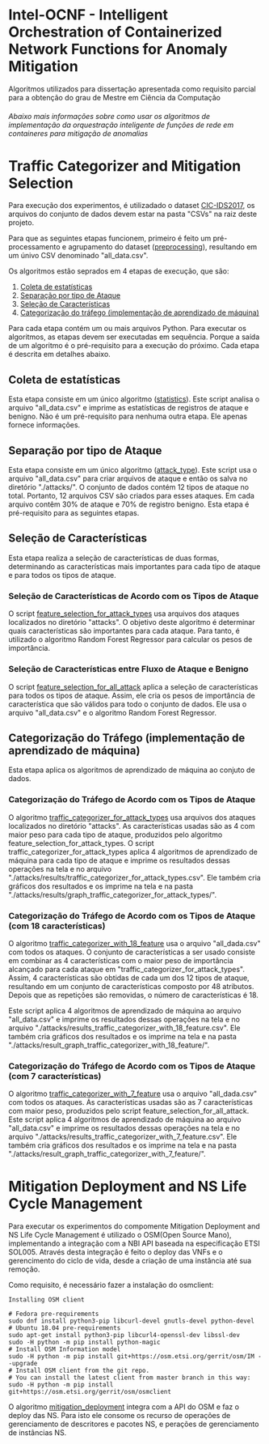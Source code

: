 # Intel-OCNF - Intelligent Orchestration of Containerized Network Functions for Anomaly Mitigation
Algoritmos utilizados para dissertação apresentada  como  requisito  parcial para a obtenção do grau de Mestre em Ciência da Computação
###### Abaixo mais informações sobre como usar os algoritmos de implementação da orquestração inteligente de funções de rede em containeres para mitigação de anomalias

# Traffic Categorizer and Mitigation Selection
Para execução dos experimentos, é utilizadado o dataset [CIC-IDS2017](https://www.unb.ca/cic/datasets/ids-2017.html), os arquivos do conjunto de dados devem estar na pasta "CSVs" na raiz deste projeto.

Para que as seguintes etapas funcionem, primeiro é feito um pré-processamento e agrupamento do dataset ([preprocessing](./preprocessing.ipynb)), resultando em um únivo CSV denominado "all_data.csv".

Os algoritmos estão seprados em 4 etapas de execução, que são:
1. [Coleta de estatísticas](#coleta-de-estatísticas)
2. [Separação por tipo de Ataque](#Separação-por-tipo-de-Ataque)
3. [Seleção de Características](#Seleção-de-Características)
4. [Categorização do tráfego (implementação de aprendizado de máquina)](#Categorização-do-tráfego-(implementação-de-aprendizado-de-máquina))


Para cada etapa contém um ou mais arquivos Python. Para executar os algoritmos, as etapas devem ser executadas em sequência. Porque a saída de um algoritmo é o pré-requisito para a execução do próximo. Cada etapa é descrita em detalhes abaixo.

## Coleta de estatísticas
Esta etapa consiste em um único algoritmo ([statistics](./statistics.ipynb)). Este script analisa o arquivo "all_data.csv" e imprime as estatísticas de registros de ataque e benigno. Não é um pré-requisito para nenhuma outra etapa. Ele apenas fornece informações.

## Separação por tipo de Ataque
Esta etapa consiste em um único algoritmo ([attack_type](./attack_type.ipynb)). Este script usa o arquivo "all_data.csv" para criar arquivos de ataque e então os salva no diretório "./attacks/". O conjunto de dados contém 12 tipos de ataque no total. Portanto, 12 arquivos CSV são criados para esses ataques. Em cada arquivo contêm 30% de ataque e 70% de registro benigno. Esta etapa é pré-requisito para as seguintes etapas.

## Seleção de Características
Esta etapa realiza a seleção de características de duas formas, determinando as características mais importantes para cada tipo de ataque e para todos os tipos de ataque.

### Seleção de Características de Acordo com os Tipos de Ataque

O script [feature_selection_for_attack_types](./feature_selection_for_attack_types.ipynb) usa arquivos dos ataques localizados no diretório "attacks". O objetivo deste algoritmo é determinar quais características são importantes para cada ataque. Para tanto, é utilizado o algoritmo Random Forest Regressor para calcular os pesos de importância.

### Seleção de Características entre Fluxo de Ataque e Benigno
O script [feature_selection_for_all_attack](./feature_selection_for_all_attack.ipynb) 
 aplica a seleção de características para todos os tipos de ataque. Assim, ele cria os pesos de importância de característica que são válidos para todo o conjunto de dados. Ele usa o arquivo "all_data.csv" e o algoritmo Random Forest Regressor. 

## Categorização do Tráfego (implementação de aprendizado de máquina)
Esta etapa aplica os algoritmos de aprendizado de máquina ao conjuto de dados.

### Categorização do Tráfego de Acordo com os Tipos de Ataque
O algoritmo [traffic_categorizer_for_attack_types](./traffic_categorizer_for_attack_types.ipynb) usa arquivos dos ataques localizados no diretório "attacks".
As características usadas ​​são as 4 com maior peso para cada tipo de ataque, produzidos pelo algoritmo feature_selection_for_attack_types. O script traffic_categorizer_for_attack_types aplica 4 algoritmos de aprendizado de máquina para cada tipo de ataque e imprime os resultados dessas operações na tela e no arquivo "./attacks/results/traffic_categorizer_for_attack_types.csv". Ele também cria gráficos dos resultados e os imprime na tela e na pasta "./attacks/results/graph_traffic_categorizer_for_attack_types/".

### Categorização do Tráfego de Acordo com os Tipos de Ataque (com 18 características)
O algoritmo [traffic_categorizer_with_18_feature](./traffic_categorizer_with_18_feature.ipynb) usa o arquivo  "all_dada.csv" com todos os ataques.  O conjunto de características a ser usado consiste em combinar as 4 características com o maior peso de importância alcançado para cada ataque em "traffic_categorizer_for_attack_types". Assim, 4 características são obtidas de cada um dos 12 tipos de ataque, resultando em um conjunto de características composto por 48 atributos. Depois que as repetições são removidas, o número de características é 18.

Este script aplica 4 algoritmos de aprendizado de máquina ao arquivo "all_data.csv" e imprime os resultados dessas operações na tela e no arquivo "./attacks/results_traffic_categorizer_with_18_feature.csv". Ele também cria gráficos dos resultados e os imprime na tela e na pasta "./attacks/result_graph_traffic_categorizer_with_18_feature/".

### Categorização do Tráfego de Acordo com os Tipos de Ataque (com 7 características)
O algoritmo [traffic_categorizer_with_7_feature](./traffic_categorizer_with_7_feature.ipynb) usa o arquivo  "all_dada.csv" com todos os ataques.  As características usadas ​​são as 7 características com maior peso, produzidos pelo script feature_selection_for_all_attack.
Este script aplica 4 algoritmos de aprendizado de máquina ao arquivo "all_data.csv" e imprime os resultados dessas operações na tela e no arquivo "./attacks/results_traffic_categorizer_with_7_feature.csv". Ele também cria gráficos dos resultados e os imprime na tela e na pasta "./attacks/result_graph_traffic_categorizer_with_7_feature/".

#  Mitigation Deployment and NS Life Cycle Management
Para executar os experimentos do compomente Mitigation Deployment and NS Life Cycle Management é utilizado o OSM(Open Source Mano), implementando a integração com a NBI API baseada na especificação ETSI SOL005. Através desta integração é feito o deploy das VNFs e o gerencimento do ciclo de vida, desde a criação de uma instância até sua remoção.

Como requisito, é necessário fazer a instalação do osmclient:
```
Installing OSM client

# Fedora pre-requirements
sudo dnf install python3-pip libcurl-devel gnutls-devel python-devel
# Ubuntu 18.04 pre-requirements
sudo apt-get install python3-pip libcurl4-openssl-dev libssl-dev
sudo -H python -m pip install python-magic
# Install OSM Information model
sudo -H python -m pip install git+https://osm.etsi.org/gerrit/osm/IM --upgrade
# Install OSM client from the git repo.
# You can install the latest client from master branch in this way:
sudo -H python -m pip install git+https://osm.etsi.org/gerrit/osm/osmclient
```

O algoritmo [mitigation_deployment](./osmclient/mitigation_deployment.ipynb) integra com a API do OSM e faz o deploy das NS. Para isto ele consome os recurso de operações de gerenciamento de descritores e pacotes NS, e perações de gerenciamento de instâncias NS.

